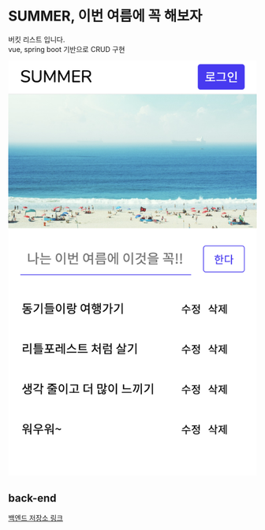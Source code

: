 # SUMMER, 이번 여름에 꼭 해보자
버킷 리스트 입니다.    
vue, spring boot 기반으로 CRUD 구현

![image](./thumbnail/image.png)

## back-end
[백엔드 저장소 링크](https://github.com/skyepodium/summer-back)
